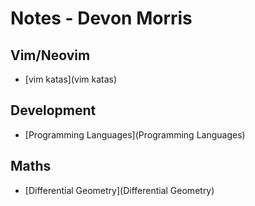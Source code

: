# Notes - Devon Morris

## Vim/Neovim
  * [vim katas](vim katas)

## Development
  * [Programming Languages](Programming Languages)

## Maths
  * [Differential Geometry](Differential Geometry)

